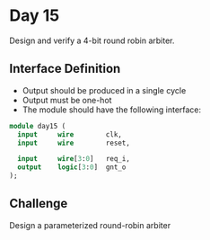# Day 15
Design and verify a 4-bit round robin arbiter.

## Interface Definition
- Output should be produced in a single cycle
- Output must be one-hot
- The module should have the following interface:

```SystemVerilog
module day15 (
  input     wire        clk,
  input     wire        reset,

  input     wire[3:0]   req_i,
  output    logic[3:0]  gnt_o
);
```

## Challenge
Design a parameterized round-robin arbiter
